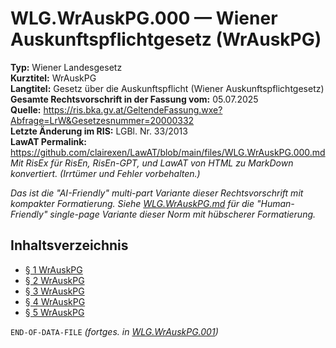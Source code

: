 # WLG.WrAuskPG.000 — Wiener Auskunftspflichtgesetz (WrAuskPG)
**Typ:** Wiener Landesgesetz  
**Kurztitel:** WrAuskPG  
**Langtitel:** Gesetz über die Auskunftspflicht (Wiener Auskunftspflichtgesetz)  
**Gesamte Rechtsvorschrift in der Fassung vom:** 05.07.2025  
**Quelle:** https://ris.bka.gv.at/GeltendeFassung.wxe?Abfrage=LrW&Gesetzesnummer=20000332  
**Letzte Änderung im RIS:** LGBl. Nr. 33/2013  
**LawAT Permalink:** https://github.com/clairexen/LawAT/blob/main/files/WLG.WrAuskPG.000.md  
*Mit RisEx für RisEn, RisEn-GPT, und LawAT von HTML zu MarkDown konvertiert. (Irrtümer und Fehler vorbehalten.)*

*Das ist die "AI-Friendly" multi-part Variante dieser Rechtsvorschrift mit kompakter Formatierung. Siehe [WLG.WrAuskPG.md](WLG.WrAuskPG.md) für die "Human-Friendly" single-page Variante dieser Norm mit hübscherer Formatierung.*

## Inhaltsverzeichnis

* [§ 1 WrAuskPG](WLG.WrAuskPG.001.md#-1-wrauskpg)  
* [§ 2 WrAuskPG](WLG.WrAuskPG.001.md#-2-wrauskpg)  
* [§ 3 WrAuskPG](WLG.WrAuskPG.001.md#-3-wrauskpg)  
* [§ 4 WrAuskPG](WLG.WrAuskPG.001.md#-4-wrauskpg)  
* [§ 5 WrAuskPG](WLG.WrAuskPG.001.md#-5-wrauskpg)

`END-OF-DATA-FILE` *(fortges. in [WLG.WrAuskPG.001](WLG.WrAuskPG.001.md))*
